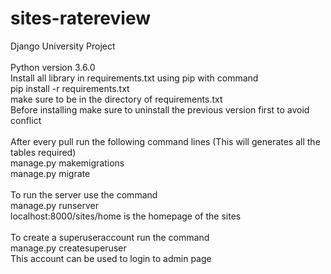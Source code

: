 # sites-ratereview
Django University Project<br>
<br>
Python version 3.6.0<br>
Install all library in requirements.txt using pip with command<br>
pip install -r requirements.txt<br>
make sure to be in the directory of requirements.txt<br>
Before installing make sure to uninstall the previous version first to avoid conflict<br>
<br>
After every pull run the following command lines (This will generates all the tables required)<br>
manage.py makemigrations<br>
manage.py migrate<br>
<br>
To run the server use the command<br>
manage.py runserver<br>
localhost:8000/sites/home is the homepage of the sites<br>
<br>
To create a superuseraccount run the command<br>
manage.py createsuperuser<br>
This account can be used to login to admin page<br>